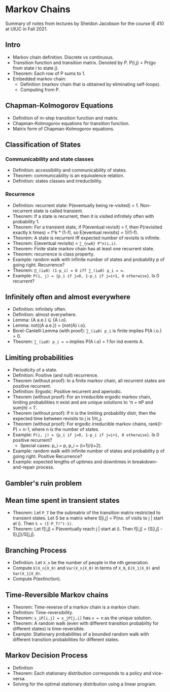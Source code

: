 # Markov Chains

Summary of notes from lectures by Sheldon Jacobson
for the course IE 410 at UIUC in Fall 2021.

## Intro

* Markov chain definition. Discrete vs continuous.
* Transition function and transition matrix. Denoted by P. P(i,j) = Pr(go from state i to state j).
* Theorem: Each row of P sums to 1.
* Embedded markov chain:
    * Definition (markov chain that is obtained by eliminating self-loops).
    * Computing from P.

## Chapman-Kolmogorov Equations

* Definition of m-step transition function and matrix.
* Chapman-Kolmogorov equations for transition function.
* Matrix form of Chapman-Kolmogorov equations.

## Classification of States

### Communicability and state classes

* Definition: accessibility and communicability of states.
* Theorem: communicability is an equivalence relation.
* Definition: states classes and irreducibility.

### Recurrence

* Definition: recurrent state: P(eventually being re-visited) = 1. Non-recurrent state is called transient.
* Theorem: If a state is recurrent, then it is visited infinitely often with probability 1.
* Theorem: For a transient state, if P(eventual revisit) = f,
    then P(revisited exactly k times) = f^k * (1-f),
    so E(eventual revisits) = 1/(1-f).
* Theorem: A state is recurrent iff expected number of revisits is infinite.
* Theorem: E(eventual revisits) = `∑_{n≥0} P^n(i,i)`.
* Theorem: Finite state markov chain has at least one recurrent state.
* Theorem: recurrence is class property.
* Example: random walk with infinite number of states and probability p of going right. Recurrence?
* Theorem: `∏_(i≥0) (1-p_i) = 0 iff ∑_(i≥0) p_i = ∞`.
* Example: `P(i, j) = {p_i if j=0, 1-p_i if j=i+1, 0 otherwise}`. Is 0 recurrent?

## Infinitely often and almost everywhere

* Definition: infinitely often.
* Definition: almost everywhere.
* Lemma: {A a.e.} ⊆ {A i.o}.
* Lemma: not({A a.e.}) = {not(A) i.o}.
* Borel-Cantelli Lemma (with proof): `∑_(i≥0) p_i` is finite implies P(A i.o.) = 0.
* Theorem: `∑_(i≥0) p_i = ∞` implies P(A i.o) = 1 for ind events A.

## Limiting probabilities

* Periodicity of a state.
* Definition: Positive (and null) recurrence.
* Theorem (without proof): In a finite markov chain, all recurrent states are positive recurrent.
* Definition: Ergodic: Positive recurrent and aperiodic.
* Theorem (without proof): For an irreducible ergodic markov chain, limiting probabilities π exist
    and are unique solutions to 'π = πP and sum(π) = 1'.
* Theorem (without proof): If π is the limiting probability distr, then the expected time between
    revisits to j is 1/π_j.
* Theorem (without proof): For ergodic irreducible markov chains,
    rank(I-P) = n-1, where n is the number of states.
* Example: `P(i, j) = {p_i if j=0, 1-p_i if j=i+1, 0 otherwise}`. Is 0 positive recurrent?
    * Special cases: p_i = p, p_i = (i+1)/(i+2).
* Example: random walk with infinite number of states and probability p of going right. Positive Recurrence?
* Example: expected lengths of uptimes and downtimes in breakdown-and-repair process.

## Gambler's ruin problem

## Mean time spent in transient states

* Theorem: Let `P_T` be the submatrix of the transition matrix restricted to transient states.
    Let S be a matrix where S[i,j] = P(no. of visits to j | start at i). Then `S = (I-P_T)^(-1)`.
* Theorem: Let f[i,j] = P(eventually reach j | start at i). Then f[i,j] = (S[i,j] - I[i,j])/S[j,j].

## Branching Process

* Definition. Let `X_n` be the number of people in the nth generation.
* Compute `E(X_n|X_0)` and `Var(X_n|X_0)` in terms of `X_0`, `E(X_1|X_0)` and `Var(X_1|X_0)`.
* Compute P(extinction).

## Time-Reversible Markov chains

* Theorem: Time-reverse of a markov chain is a markov chain.
* Definition: Time-reversibility.
* Theorem: `x_iP[i,j] = x_jP[j,i]` has `x = π` as the unique solution.
* Theorem: A random walk (even with different transition probability for different states) is time-reversible.
* Example: Stationary probabilities of a bounded random walk
    with different transition probabilities for different states.

## Markov Decision Process

* Definition
* Theorem: Each stationary distribution corresponds to a policy and vice-versa.
* Solving for the optimal stationary distribution using a linear program.
